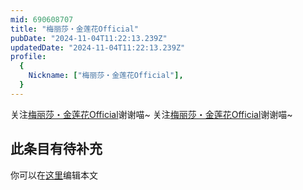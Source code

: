 ```yaml
---
mid: 690608707
title: "梅丽莎・金莲花Official"
pubDate: "2024-11-04T11:22:13.239Z"
updatedDate: "2024-11-04T11:22:13.239Z"
profile:
  {
    Nickname: ["梅丽莎・金莲花Official"],
  }
---
```


关注[梅丽莎・金莲花Official](https://space.bilibili.com/690608707)谢谢喵~ 关注[梅丽莎・金莲花Official](https://space.bilibili.com/690608707)谢谢喵~

## 此条目有待补充
你可以在[这里](https://github.com/Yuhanawa/VTuber.ICU/edit/master/src/content/v/梅丽莎・金莲花Official/index.md)编辑本文
